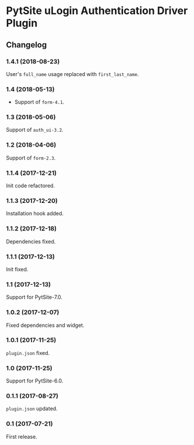 # PytSite uLogin Authentication Driver Plugin


## Changelog


### 1.4.1 (2018-08-23)

User's `full_name` usage replaced with `first_last_name`.


### 1.4 (2018-05-13)

- Support of `form-4.1`.


### 1.3 (2018-05-06)

Support of `auth_ui-3.2`.


### 1.2 (2018-04-06)

Support of `form-2.3`.


### 1.1.4 (2017-12-21)

Init code refactored.


### 1.1.3 (2017-12-20)

Installation hook added.


### 1.1.2 (2017-12-18)

Dependencies fixed.


### 1.1.1 (2017-12-13)

Init fixed.


### 1.1 (2017-12-13)

Support for PytSite-7.0.


### 1.0.2 (2017-12-07)

Fixed dependencies and widget.


### 1.0.1 (2017-11-25)

`plugin.json` fixed.


### 1.0 (2017-11-25)

Support for PytSite-6.0.


### 0.1.1 (2017-08-27)

`plugin.json` updated.


### 0.1 (2017-07-21)

First release.
